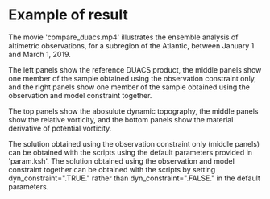 # Example of result

The movie 'compare_duacs.mp4' illustrates the ensemble analysis of altimetric observations,
for a subregion of the Atlantic, between January 1 and March 1, 2019.

The left panels show the reference DUACS product,
the middle panels show one member of the sample obtained using the observation constraint only, and
the right panels show one member of the sample obtained using the observation and model constraint together.

The top panels show the abosulute dynamic topography,
the middle panels show the relative vorticity, and
the bottom panels show the material derivative of potential vorticity.

The solution obtained using the observation constraint only (middle panels) can be obtained with the scripts
using the default parameters provided in 'param.ksh'.
The solution obtained using the observation and model constraint together can be obtained with the scripts
by setting dyn_constraint=".TRUE." rather than dyn_constraint=".FALSE." in the default parameters.

